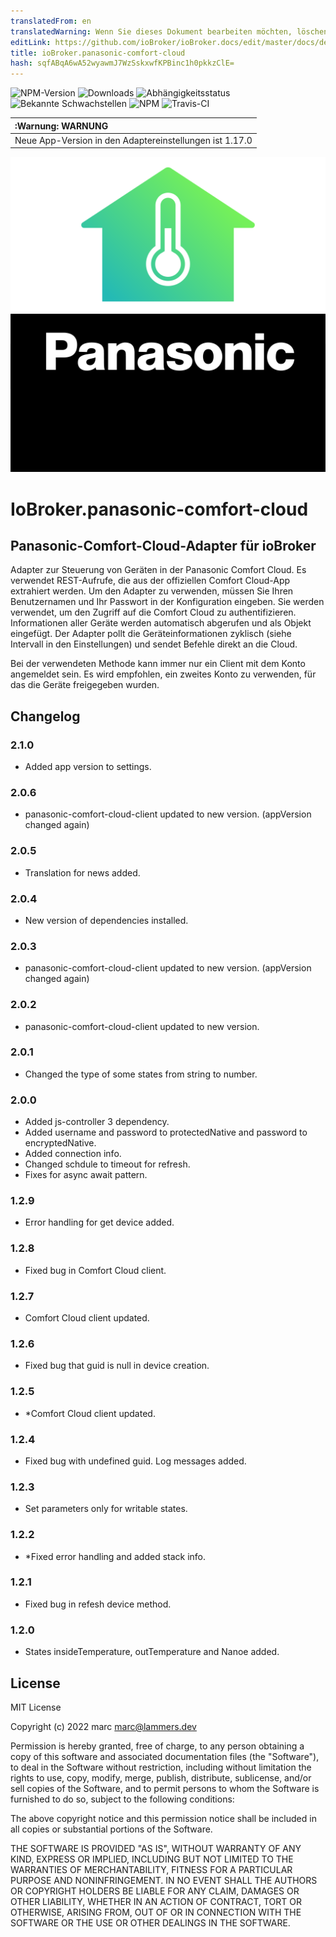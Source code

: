 ```yaml
---
translatedFrom: en
translatedWarning: Wenn Sie dieses Dokument bearbeiten möchten, löschen Sie bitte das Feld "translationsFrom". Andernfalls wird dieses Dokument automatisch erneut übersetzt
editLink: https://github.com/ioBroker/ioBroker.docs/edit/master/docs/de/adapterref/iobroker.panasonic-comfort-cloud/README.md
title: ioBroker.panasonic-comfort-cloud
hash: sqfABqA6wA52wyawmJ7WzSskxwfKPBinc1h0pkkzClE=
---
```

![NPM-Version](http://img.shields.io/npm/v/iobroker.panasonic-comfort-cloud.svg)
![Downloads](https://img.shields.io/npm/dm/iobroker.panasonic-comfort-cloud.svg)
![Abhängigkeitsstatus](https://img.shields.io/david/marc2016/iobroker.panasonic-comfort-cloud.svg)
![Bekannte Schwachstellen](https://snyk.io/test/github/marc2016/ioBroker.panasonic-comfort-cloud/badge.svg)
![NPM](https://nodei.co/npm/iobroker.panasonic-comfort-cloud.png?downloads=true)
![Travis-CI](http://img.shields.io/travis/marc2016/ioBroker.panasonic-comfort-cloud/master.svg)

| :Warnung: WARNUNG |
|:---------------------------|
| Neue App-Version in den Adaptereinstellungen ist 1.17.0 |

![Logo](../../../en/adapterref/iobroker.panasonic-comfort-cloud/admin/panasonic-comfort-cloud.png)

# IoBroker.panasonic-comfort-cloud
## Panasonic-Comfort-Cloud-Adapter für ioBroker
Adapter zur Steuerung von Geräten in der Panasonic Comfort Cloud. Es verwendet REST-Aufrufe, die aus der offiziellen Comfort Cloud-App extrahiert werden.
Um den Adapter zu verwenden, müssen Sie Ihren Benutzernamen und Ihr Passwort in der Konfiguration eingeben. Sie werden verwendet, um den Zugriff auf die Comfort Cloud zu authentifizieren. Informationen aller Geräte werden automatisch abgerufen und als Objekt eingefügt. Der Adapter pollt die Geräteinformationen zyklisch (siehe Intervall in den Einstellungen) und sendet Befehle direkt an die Cloud.

Bei der verwendeten Methode kann immer nur ein Client mit dem Konto angemeldet sein.
Es wird empfohlen, ein zweites Konto zu verwenden, für das die Geräte freigegeben wurden.

## Changelog

### 2.1.0
* Added app version to settings.

### 2.0.6
* panasonic-comfort-cloud-client updated to new version. (appVersion changed again)

### 2.0.5
* Translation for news added.

### 2.0.4
* New version of dependencies installed.

### 2.0.3
* panasonic-comfort-cloud-client updated to new version. (appVersion changed again)

### 2.0.2
* panasonic-comfort-cloud-client updated to new version.

### 2.0.1
* Changed the type of some states from string to number.

### 2.0.0
* Added js-controller 3 dependency.
* Added username and password to protectedNative and password to encryptedNative.
* Added connection info.
* Changed schdule to timeout for refresh.
* Fixes for async await pattern.

### 1.2.9
* Error handling for get device added.

### 1.2.8
* Fixed bug in Comfort Cloud client.

### 1.2.7
* Comfort Cloud client updated.

### 1.2.6
* Fixed bug that guid is null in device creation.

### 1.2.5
* *Comfort Cloud client updated.

### 1.2.4
* Fixed bug with undefined guid. Log messages added.

### 1.2.3
* Set parameters only for writable states.

### 1.2.2
* *Fixed error handling and added stack info.

### 1.2.1
* Fixed bug in refesh device method.

### 1.2.0
* States insideTemperature, outTemperature and Nanoe added.

## License
MIT License

Copyright (c) 2022 marc <marc@lammers.dev>

Permission is hereby granted, free of charge, to any person obtaining a copy
of this software and associated documentation files (the "Software"), to deal
in the Software without restriction, including without limitation the rights
to use, copy, modify, merge, publish, distribute, sublicense, and/or sell
copies of the Software, and to permit persons to whom the Software is
furnished to do so, subject to the following conditions:

The above copyright notice and this permission notice shall be included in all
copies or substantial portions of the Software.

THE SOFTWARE IS PROVIDED "AS IS", WITHOUT WARRANTY OF ANY KIND, EXPRESS OR
IMPLIED, INCLUDING BUT NOT LIMITED TO THE WARRANTIES OF MERCHANTABILITY,
FITNESS FOR A PARTICULAR PURPOSE AND NONINFRINGEMENT. IN NO EVENT SHALL THE
AUTHORS OR COPYRIGHT HOLDERS BE LIABLE FOR ANY CLAIM, DAMAGES OR OTHER
LIABILITY, WHETHER IN AN ACTION OF CONTRACT, TORT OR OTHERWISE, ARISING FROM,
OUT OF OR IN CONNECTION WITH THE SOFTWARE OR THE USE OR OTHER DEALINGS IN THE
SOFTWARE.